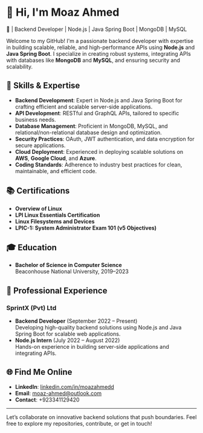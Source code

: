 # 👋 Hi, I'm Moaz Ahmed

🚀 | Backend Developer | Node.js | Java Spring Boot | MongoDB | MySQL

Welcome to my GitHub! I'm a passionate backend developer with expertise in building scalable, reliable, and high-performance APIs using **Node.js** and **Java Spring Boot**. I specialize in creating robust systems, integrating APIs with databases like **MongoDB** and **MySQL**, and ensuring security and scalability.

## 🔧 Skills & Expertise

- **Backend Development**: Expert in Node.js and Java Spring Boot for crafting efficient and scalable server-side applications.
- **API Development**: RESTful and GraphQL APIs, tailored to specific business needs.
- **Database Management**: Proficient in MongoDB, MySQL, and relational/non-relational database design and optimization.
- **Security Practices**: OAuth, JWT authentication, and data encryption for secure applications.
- **Cloud Deployment**: Experienced in deploying scalable solutions on **AWS**, **Google Cloud**, and **Azure**.
- **Coding Standards**: Adherence to industry best practices for clean, maintainable, and efficient code.

## 📚 Certifications

- **Overview of Linux**
- **LPI Linux Essentials Certification**
- **Linux Filesystems and Devices**
- **LPIC-1: System Administrator Exam 101 (v5 Objectives)**

## 🎓 Education

- **Bachelor of Science in Computer Science**  
  Beaconhouse National University, 2019–2023

## 🏢 Professional Experience

### **SprintX (Pvt) Ltd**
- **Backend Developer** (September 2022 – Present)  
  Developing high-quality backend solutions using Node.js and Java Spring Boot for scalable web applications.
- **Node.js Intern** (July 2022 – August 2022)  
  Hands-on experience in building server-side applications and integrating APIs.

## 🌐 Find Me Online

- **LinkedIn**: [linkedin.com/in/moazahmedd](https://www.linkedin.com/in/moazahmedd)
- **Email**: [moaz-ahmed@outlook.com](mailto:moaz-ahmed@outlook.com)
- **Contact**: +923341129420

---

Let’s collaborate on innovative backend solutions that push boundaries. Feel free to explore my repositories, contribute, or get in touch!
